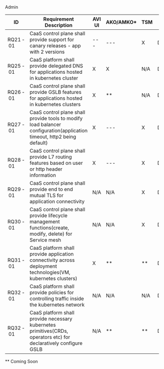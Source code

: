 Admin

ID | Requirement Description | AVI UI | AKO/AMKO* | TSM | Persona |
--- | --- | --- | --- | --- | --- |
| RQ21 - 01 |  CaaS control plane shall provide support for canary releases - app with 2 versions | --- | --- | X | DevOps/Developer |
RQ25 - 01 | CaaS platform shall provide delegated DNS for applications hosted in kubernetes cluster | X | X | N/A | DevOps |
RQ26 - 01 | CaaS control plane shall provide GSLB features for applications hosted in kubernetes clusters | X | ** | N/A | DevOps |
RQ27 - 01 | CaaS control plane shall provide tools to modify load balancer configuration(application timeout, http2 being default) | X | --- | X | DevOps/Developer |
RQ28 - 01 | CaaS control plane shall provide L7 routing features based on user or http header information | X | --- | X | DevOps/Developer |
RQ29 - 01 | CaaS control plane shall provide end to end mutual TLS for application connectivity | N/A | N/A | X | DevOps/Developer |
RQ30 - 01 | CaaS control plane shall provide lifecycle management functions(create, modify, delete) for Service mesh | N/A | N/A | X | DevOps/Developer |
RQ31 - 01  | CaaS platform shall provide application connectivity across deployment technologies(VM, kubernetes clusters) | X | ** | ** | DevOps/Developer |
RQ32 - 01 | CaaS platform shall provide policies for controlling traffic inside the kubernetes network | N/A | N/A | N/A | DevOps/Developer |
RQ32 - 01 | CaaS platform shall provide necessary kubernetes primitives(CRDs, operators etc) for declaratively configure GSLB | N/A | ** | ** | DevOps/Developer |


** Coming Soon
